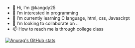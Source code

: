 - 👋 Hi, I’m @kangdy25
- 👀 I’m interested in programming
- 🌱 I’m currently learning C language, html, css, Javascirpt
- 💞️ I’m looking to collaborate on ..
- 📫 How to reach me is through college class

<!---
kangdy25/kangdy25 is a ✨ special ✨ repository because its `README.md` (this file) appears on your GitHub profile.
You can click the Preview link to take a look at your changes.
--->

[![Anurag's GitHub stats](https://github-readme-stats.vercel.app/api?username=kangdy25)](https://github.com/anuraghazra/github-readme-stats)
